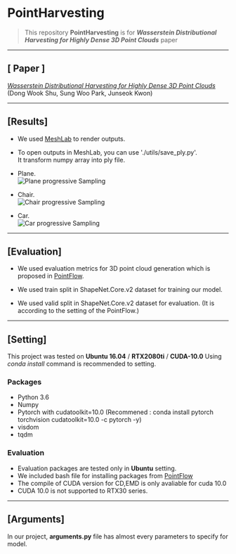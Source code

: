 # **PointHarvesting**

>This repository **PointHarvesting** is for _**Wasserstein Distributional Harvesting for Highly Dense 3D Point Clouds**_ paper
___

## [ Paper ]
[_Wasserstein Distributional Harvesting for Highly Dense 3D Point Clouds_](~~~~)  
(Dong Wook Shu, Sung Woo Park, Junseok Kwon)
___


## [Results]
- We used [MeshLab](http://www.meshlab.net/) to render outputs.

- To open outputs in MeshLab, you can use './utils/save_ply.py'.  
It transform numpy array into ply file.

- Plane.  
![Plane progressive Sampling](https://github.com/seowok/PointHarvesting/blob/master/results/plane_progressive.gif)

- Chair.  
![Chair progressive Sampling](https://github.com/seowok/PointHarvesting/blob/master/results/chair_progressive.gif)  

- Car.  
![Car progressive Sampling](https://github.com/seowok/PointHarvesting/blob/master/results/car_progressive.gif) 
___

## [Evaluation]
- We used evaluation metrics for 3D point cloud generation which is proposed in [PointFlow](https://openaccess.thecvf.com/content_ICCV_2019/papers/Yang_PointFlow_3D_Point_Cloud_Generation_With_Continuous_Normalizing_Flows_ICCV_2019_paper.pdf).

- We used train split in ShapeNet.Core.v2 dataset for training our model.

- We used valid split in ShapeNet.Core.v2 dataset for evaluation. (It is according to the setting of the PointFlow.)
___
                           
           
## [Setting]
This project was tested on **Ubuntu 16.04** / **RTX2080ti** / **CUDA-10.0**
Using _conda install_ command is recommended to setting.

### Packages
- Python 3.6
- Numpy
- Pytorch with cudatoolkit=10.0 (Recommened : conda install pytorch torchvision cudatoolkit=10.0 -c pytorch -y)
- visdom
- tqdm

### Evaluation
- Evaluation packages are tested only in **Ubuntu** setting.
- We included bash file for installing packages from [PointFlow](https://github.com/stevenygd/PointFlow)
- The compile of CUDA version for CD,EMD is only avaliable for cuda 10.0
- CUDA 10.0 is not supported to RTX30 series.
___

## [Arguments]
In our project, **arguments.py** file has almost every parameters to specify for model.
